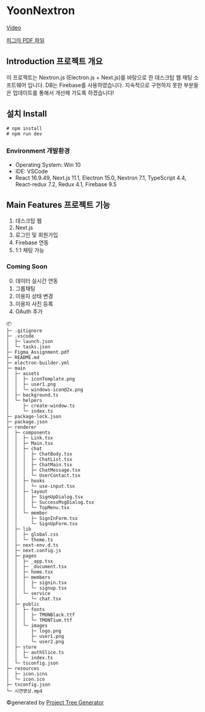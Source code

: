 # YoonNextron

[Video](https://user-images.githubusercontent.com/85688551/144243759-3340aa34-9643-4c5f-b0bd-8d83f3b147dd.mp4)

[피그마 PDF 파일](https://github.com/yoondev83/YoonNextron/files/7634231/Figma_Assignment.pdf)

## Introduction 프로젝트 개요
이 프로젝트는 Nextron.js (Electron.js + Next.js)를 바탕으로 한 데스크탑 웹 채팅 소프트웨어 입니다. DB는 Firebase를 사용하였습니다. 지속적으로 구현하지 못한 부분들은 업데이트를 통해서 개선해 가도록 하겠습니다!


## 설치 Install

```javascript
# npm install
# npm run dev
```

### Environment 개발환경
+ Operating System: Win 10
+ IDE: VSCode
+ React 16.9.49, Next.js 11.1, Electron 15.0, Nextron 7.1, TypeScript 4.4, React-redux 7.2, Redux 4.1, Firebase 9.5


## Main Features 프로젝트 기능
1. 데스크탑 웹
2. Next.js
3. 로그인 및 회원가입
4. Firebase 연동
5. 1:1 채팅 가능

### Coming Soon
0. 데이터 실시간 연동
1. 그룹채팅
2. 이용자 상태 변경
3. 이용자 사진 등록
4. OAuth 추가
        

```
📦 
├─ .gitignore
├─ .vscode
│  ├─ launch.json
│  └─ tasks.json
├─ Figma_Assignment.pdf
├─ README.md
├─ electron-builder.yml
├─ main
│  ├─ assets
│  │  ├─ iconTemplate.png
│  │  ├─ user1.png
│  │  └─ windows-icon@2x.png
│  ├─ background.ts
│  └─ helpers
│     ├─ create-window.ts
│     └─ index.ts
├─ package-lock.json
├─ package.json
├─ renderer
│  ├─ components
│  │  ├─ Link.tsx
│  │  ├─ Main.tsx
│  │  ├─ chat
│  │  │  ├─ ChatBody.tsx
│  │  │  ├─ ChatList.tsx
│  │  │  ├─ ChatMain.tsx
│  │  │  ├─ ChatMessage.tsx
│  │  │  └─ UserContact.tsx
│  │  ├─ hooks
│  │  │  └─ use-input.tsx
│  │  ├─ layout
│  │  │  ├─ SignUpDialog.tsx
│  │  │  ├─ SuccessMsgDialog.tsx
│  │  │  └─ TopMenu.tsx
│  │  └─ member
│  │     ├─ SignInForm.tsx
│  │     └─ SignUpForm.tsx
│  ├─ lib
│  │  ├─ global.css
│  │  └─ theme.ts
│  ├─ next-env.d.ts
│  ├─ next.config.js
│  ├─ pages
│  │  ├─ _app.tsx
│  │  ├─ _document.tsx
│  │  ├─ home.tsx
│  │  ├─ members
│  │  │  ├─ signin.tsx
│  │  │  └─ signup.tsx
│  │  └─ service
│  │     └─ chat.tsx
│  ├─ public
│  │  ├─ fonts
│  │  │  ├─ TMONBlack.ttf
│  │  │  └─ TMONTium.ttf
│  │  └─ images
│  │     ├─ logo.png
│  │     ├─ user1.png
│  │     └─ user2.png
│  ├─ store
│  │  ├─ authSlice.ts
│  │  └─ index.ts
│  └─ tsconfig.json
├─ resources
│  ├─ icon.icns
│  └─ icon.ico
├─ tsconfig.json
└─ 시연영상.mp4
```
©generated by [Project Tree Generator](https://woochanleee.github.io/project-tree-generator)
